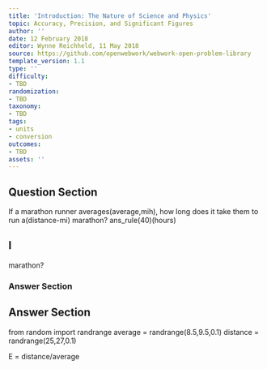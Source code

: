 ```yaml
---
title: 'Introduction: The Nature of Science and Physics'
topic: Accuracy, Precision, and Significant Figures
author: ''
date: 12 February 2018
editor: Wynne Reichheld, 11 May 2018
source: https://github.com/openwebwork/webwork-open-problem-library
template_version: 1.1
type: ''
difficulty:
- TBD
randomization:
- TBD
taxonomy:
- TBD
tags:
- units
- conversion
outcomes:
- TBD
assets: ''
---
```


## Question Section 

 
If a marathon runner averages(average,mih), how long does it take them to run a(distance-mi) marathon?
ans_rule(40)(hours)

## I
marathon?
### Answer Section


## Answer Section

from random import randrange
average = randrange(8.5,9.5,0.1)
distance = randrange(25,27,0.1)

E = distance/average